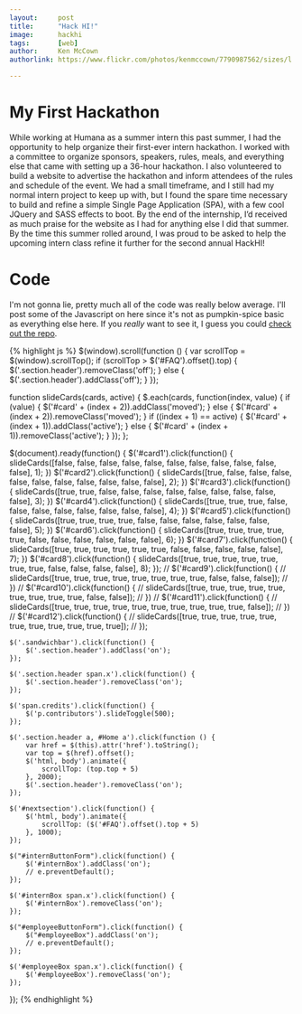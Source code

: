 ```yaml
---
layout:		post
title:		"Hack HI!"
image:		hackhi
tags:		[web]
author:     Ken McCown
authorlink: https://www.flickr.com/photos/kenmccown/7790987562/sizes/l

---
```

# My First Hackathon

While working at Humana as a summer intern this past summer, I had the opportunity to help organize their first-ever intern hackathon. I worked with a committee to organize sponsors, speakers, rules, meals, and everything else that came with setting up a 36-hour hackathon. I also volunteered to build a website to advertise the hackathon and inform attendees of the rules and schedule of the event. We had a small timeframe, and I still had my normal intern project to keep up with, but I found the spare time necessary to build and refine a simple Single Page Application (SPA), with a few cool JQuery and SASS effects to boot. By the end of the internship, I’d received as much praise for the website as I had for anything else I did that summer. By the time this summer rolled around, I was proud to be asked to help the upcoming intern class refine it further for the second annual HackHI!

# Code

I'm not gonna lie, pretty much all of the code was really below average. I'll post some of the Javascript on here since it's not as pumpkin-spice basic as everything else here. If you *really* want to see it, I guess you could [check out the repo](https://github.com/lilweirdward/hackhi). 

{% highlight js %}
$(window).scroll(function () {
    var scrollTop = $(window).scrollTop();
    if (scrollTop > $('#FAQ').offset().top) {
        $('.section.header').removeClass('off');
    }
    else {
        $('.section.header').addClass('off');
    }
});

function slideCards(cards, active) {
    $.each(cards, function(index, value) {
        if (value) {
            $('#card' + (index + 2)).addClass('moved');
        }
        else {
            $('#card' + (index + 2)).removeClass('moved');
        }
        if ((index + 1) == active) {
            $('#card' + (index + 1)).addClass('active');
        }
        else {
            $('#card' + (index + 1)).removeClass('active');
        }
    });
};

$(document).ready(function() {
    $('#card1').click(function() {
        slideCards([false, false, false, false, false, false, false, false, false, false, false], 1);
    })
    $('#card2').click(function() {
        slideCards([true, false, false, false, false, false, false, false, false, false, false], 2);
    })
    $('#card3').click(function() {
        slideCards([true, true, false, false, false, false, false, false, false, false, false], 3);
    })
    $('#card4').click(function() {
        slideCards([true, true, true, false, false, false, false, false, false, false, false], 4);
    })
    $('#card5').click(function() {
        slideCards([true, true, true, true, false, false, false, false, false, false, false], 5);
    })
    $('#card6').click(function() {
        slideCards([true, true, true, true, true, false, false, false, false, false, false], 6);
    })
    $('#card7').click(function() {
        slideCards([true, true, true, true, true, true, false, false, false, false, false], 7);
    })
    $('#card8').click(function() {
        slideCards([true, true, true, true, true, true, true, false, false, false, false], 8);
    });
    // $('#card9').click(function() {
    //  slideCards([true, true, true, true, true, true, true, true, false, false, false]);
    // })
    // $('#card10').click(function() {
    //  slideCards([true, true, true, true, true, true, true, true, true, false, false]);
    // })
    // $('#card11').click(function() {
    //  slideCards([true, true, true, true, true, true, true, true, true, true, false]);
    // })
    // $('#card12').click(function() {
    //  slideCards([true, true, true, true, true, true, true, true, true, true, true]);
    // });

    $('.sandwichbar').click(function() {
        $('.section.header').addClass('on');
    });

    $('.section.header span.x').click(function() {
        $('.section.header').removeClass('on');
    });

    $('span.credits').click(function() {
        $('p.contributors').slideToggle(500);
    });

    $('.section.header a, #Home a').click(function () {
        var href = $(this).attr('href').toString();
        var top = $(href).offset();
        $('html, body').animate({
            scrollTop: (top.top + 5)
        }, 2000);
        $('.section.header').removeClass('on');
    });

    $('#nextsection').click(function() {
        $('html, body').animate({
            scrollTop: ($('#FAQ').offset().top + 5)
        }, 1000);
    });

    $("#internButtonForm").click(function() {
        $('#internBox').addClass('on');
        // e.preventDefault();
    });

    $('#internBox span.x').click(function() {
        $('#internBox').removeClass('on');
    });

    $("#employeeButtonForm").click(function() {
        $("#employeeBox").addClass('on');
        // e.preventDefault();
    });

    $('#employeeBox span.x').click(function() {
        $('#employeeBox').removeClass('on');
    });
});
{% endhighlight %}